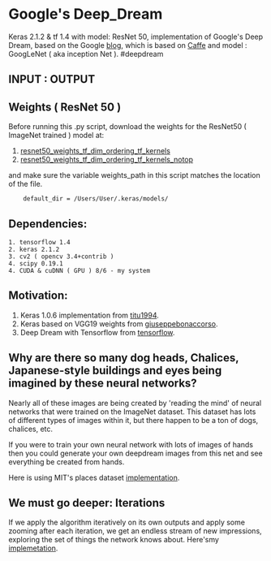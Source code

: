 # Google's Deep_Dream
Keras 2.1.2 & tf 1.4 with model: ResNet 50, implementation of Google's Deep Dream, based on the Google [blog](https://research.googleblog.com/2015/06/inceptionism-going-deeper-into-neural.html), which is based on [Caffe](https://github.com/google/deepdream) and model : GoogLeNet ( aka inception Net ). #deepdream

INPUT : OUTPUT
---------------

Weights ( ResNet 50 )
---------------------
Before running this .py script, download the weights for the ResNet50 ( ImageNet trained ) model at:
1. [resnet50_weights_tf_dim_ordering_tf_kernels](https://drive.google.com/open?id=1TXWSlWjrrDYW5D5bYJ94Q0spg3nGEEHx)
2. [resnet50_weights_tf_dim_ordering_tf_kernels_notop](https://drive.google.com/open?id=18pj_hzTDIFmYiCumpAVS_QYkLDPJv04E)

and make sure the variable weights_path in this script matches the location of the file.

        default_dir = /Users/User/.keras/models/
        
Dependencies:
-------------
    1. tensorflow 1.4
    2. keras 2.1.2
    3. cv2 ( opencv 3.4+contrib )
    4. scipy 0.19.1
    4. CUDA & cuDNN ( GPU ) 8/6 - my system
    
Motivation:
-----------
1. Keras 1.0.6 implementation from [titu1994](https://github.com/titu1994/Deep-Dream).
2. Keras based on VGG19 weights from [giuseppebonaccorso](https://github.com/giuseppebonaccorso/keras_deepdream).
3. Deep Dream with Tensorflow from [tensorflow](https://github.com/tensorflow/tensorflow/tree/master/tensorflow/examples/tutorials/deepdream).

Why are there so many dog heads, Chalices, Japanese-style buildings and eyes being imagined by these neural networks?
-
Nearly all of these images are being created by 'reading the mind' of neural networks that were trained on the ImageNet dataset. This dataset has lots of different types of images within it, but there happen to be a ton of dogs, chalices, etc.

If you were to train your own neural network with lots of images of hands then you could generate your own deepdream images from this net and see everything be created from hands.

Here is using MIT's places dataset [implementation](https://www.youtube.com/watch?v=6IgbMiEaFRY).

We must go deeper: Iterations
-
If we apply the algorithm iteratively on its own outputs and apply some zooming after each iteration, we get an endless stream of new impressions, exploring the set of things the network knows about. Here'smy [implemetation]().

